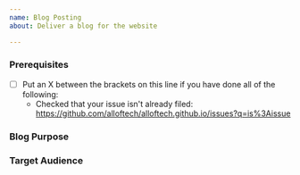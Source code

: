 ```yaml
---
name: Blog Posting
about: Deliver a blog for the website

---
```


### Prerequisites

* [ ] Put an X between the brackets on this line if you have done all of the following:
    * Checked that your issue isn't already filed: <https://github.com/alloftech/alloftech.github.io/issues?q=is%3Aissue>

### Blog Purpose

<!-- One paragraph explanation of the blog content. -->

### Target Audience

<!-- Who will be benefited out of this ? Students ? Professionals ? Developers ? Cloud Engineers ? -->
